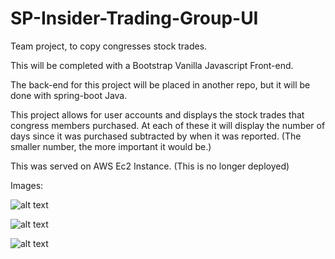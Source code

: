 # SP-Insider-Trading-Group-UI
Team project, to copy congresses stock trades.

This will be completed with a Bootstrap Vanilla Javascript Front-end. 

The back-end for this project will be placed in another repo, but it will be done with spring-boot Java.

This project allows for user accounts and displays the stock trades that congress members purchased. At each of these it will display the number of days since it was purchased subtracted by when it was reported. (The smaller number, the more important it would be.)

This was served on AWS Ec2 Instance. (This is no longer deployed)


Images:

![alt text](https://github.com/DMuld/SP-Insider-Trading-Group-UI/blob/main/images/mainPage.png?raw=true)

![alt text](https://github.com/DMuld/SP-Insider-Trading-Group-UI/blob/main/images/favoritesPage.png?raw=true)

![alt text](https://github.com/DMuld/SP-Insider-Trading-Group-UI/blob/main/images/loggedIn.png?raw=true)